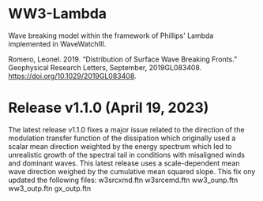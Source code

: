 

# WW3-Lambda
Wave breaking model within the framework of Phillips' Lambda implemented in WaveWatchIII.

Romero, Leonel. 2019. “Distribution of Surface Wave Breaking Fronts.” Geophysical Research Letters, September, 2019GL083408. https://doi.org/10.1029/2019GL083408.

# Release v1.1.0 (April 19, 2023)
The latest release v1.1.0 fixes a major issue related to the direction of the modulation transfer function of the dissipation which originally used a scalar mean direction weighted by the energy spectrum which led to unrealistic growth of the spectral tail in conditions with misaligned winds and dominant waves. This latest release uses a scale-dependent mean wave direction weighed by the cumulative mean squared slope.
This fix ony updated the following files: w3srcxmd.ftn w3srcemd.ftn ww3_ounp.ftn  ww3_outp.ftn  gx_outp.ftn
